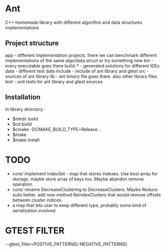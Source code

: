
# Ant 

C++ homemade library with different algorithm and data structures implementations

## Project structure

app     - different implementation projects. there we can benchmark different implementations of the same algo/data struct or try something new
bin     - every executable goes there
build-* - generated solutions for different IDEs
data    - different test data
include - include of ant library and gtest
src     - sources of ant library
lib     - ant binary file goes there. also other library files
test    - unit tests for ant library and gtest sources

## Installation

In library directory:
- $mkdir build
- $cd build
- $cmake -DCMAKE_BUILD_TYPE=Release ..
- $make
- $make install

# TODO
* core/ implement IndexSet - map that stores indexes. Use bool array for storage.
    maybe store array of keys too. Maybe abandon remove operation.
* core/ rename DecreaseClustering to DecreaseClusters. Maybe Reduce suits better.
    add new method ReindexClusters that would remove offsets between cluster indices.
* a map that lets user to keep different type, probably some kind of serialization involved

# GTEST FILTER
--gtest_filter=POSTIVE_PATTERNS[-NEGATIVE_PATTERNS]